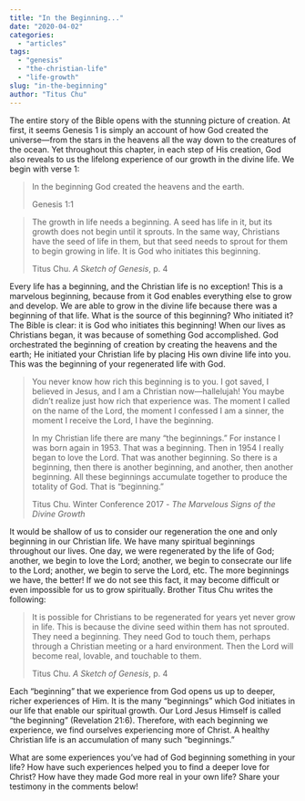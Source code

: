 ```yaml
---
title: "In the Beginning..."
date: "2020-04-02"
categories: 
  - "articles"
tags: 
  - "genesis"
  - "the-christian-life"
  - "life-growth"
slug: "in-the-beginning"
author: "Titus Chu"
---
```


The entire story of the Bible opens with the stunning picture of creation. At first, it seems Genesis 1 is simply an account of how God created the universe—from the stars in the heavens all the way down to the creatures of the ocean. Yet throughout this chapter, in each step of His creation, God also reveals to us the lifelong experience of our growth in the divine life. We begin with verse 1:

> In the beginning God created the heavens and the earth.
> 
> Genesis 1:1

> The growth in life needs a beginning. A seed has life in it, but its growth does not begin until it sprouts. In the same way, Christians have the seed of life in them, but that seed needs to sprout for them to begin growing in life. It is God who initiates this beginning.
> 
> Titus Chu. _A Sketch of Genesis_, p. 4

Every life has a beginning, and the Christian life is no exception! This is a marvelous beginning, because from it God enables everything else to grow and develop. We are able to grow in the divine life because there was a beginning of that life. What is the source of this beginning? Who initiated it? The Bible is clear: it is God who initiates this beginning! When our lives as Christians began, it was because of something God accomplished. God orchestrated the beginning of creation by creating the heavens and the earth; He initiated your Christian life by placing His own divine life into you. This was the beginning of your regenerated life with God.

> You never know how rich this beginning is to you. I got saved, I believed in Jesus, and I am a Christian now—hallelujah! You maybe didn’t realize just how rich that experience was. The moment I called on the name of the Lord, the moment I confessed I am a sinner, the moment I receive the Lord, I have the beginning.
> 
> In my Christian life there are many “the beginnings.” For instance I was born again in 1953. That was a beginning. Then in 1954 I really began to love the Lord. That was another beginning. So there is a beginning, then there is another beginning, and another, then another beginning. All these beginnings accumulate together to produce the totality of God. That is “beginning.”
> 
> Titus Chu. Winter Conference 2017 _\- The Marvelous Signs of the Divine Growth_

It would be shallow of us to consider our regeneration the one and only beginning in our Christian life. We have many spiritual beginnings throughout our lives. One day, we were regenerated by the life of God; another, we begin to love the Lord; another, we begin to consecrate our life to the Lord; another, we begin to serve the Lord, etc. The more beginnings we have, the better! If we do not see this fact, it may become difficult or even impossible for us to grow spiritually. Brother Titus Chu writes the following:

> It is possible for Christians to be regenerated for years yet never grow in life. This is because the divine seed within them has not sprouted. They need a beginning. They need God to touch them, perhaps through a Christian meeting or a hard environment. Then the Lord will become real, lovable, and touchable to them.
> 
> Titus Chu. _A Sketch of Genesis_, p. 4

Each “beginning” that we experience from God opens us up to deeper, richer experiences of Him. It is the many “beginnings” which God initiates in our life that enable our spiritual growth. Our Lord Jesus Himself is called “the beginning” (Revelation 21:6). Therefore, with each beginning we experience, we find ourselves experiencing more of Christ. A healthy Christian life is an accumulation of many such “beginnings.”

What are some experiences you’ve had of God beginning something in your life? How have such experiences helped you to find a deeper love for Christ? How have they made God more real in your own life? Share your testimony in the comments below!
